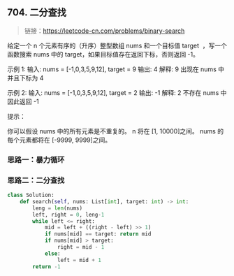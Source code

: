 ## 704. 二分查找
>链接：https://leetcode-cn.com/problems/binary-search

给定一个 n 个元素有序的（升序）整型数组 nums 和一个目标值 target  ，写一个函数搜索 nums 中的 target，如果目标值存在返回下标，否则返回 -1。

示例 1:
输入: nums = [-1,0,3,5,9,12], target = 9
输出: 4
解释: 9 出现在 nums 中并且下标为 4

示例 2:
输入: nums = [-1,0,3,5,9,12], target = 2
输出: -1
解释: 2 不存在 nums 中因此返回 -1
 

提示：

你可以假设 nums 中的所有元素是不重复的。
n 将在 [1, 10000]之间。
nums 的每个元素都将在 [-9999, 9999]之间。

### 思路一：暴力循环

### 思路二：二分查找
```python
class Solution:
    def search(self, nums: List[int], target: int) -> int:
        leng = len(nums)
        left, right = 0, leng-1
        while left <= right:
            mid = left + ((right - left) >> 1)
            if nums[mid] == target: return mid
            if nums[mid] > target:
                right = mid - 1
            else:
                left = mid + 1
        return -1
```






